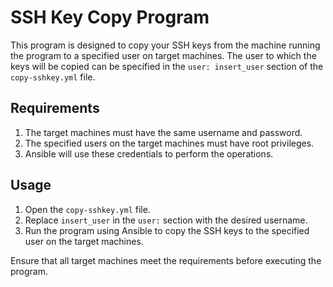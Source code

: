 # SSH Key Copy Program

This program is designed to copy your SSH keys from the machine running the program to a specified user on target machines. The user to which the keys will be copied can be specified in the `user: insert_user` section of the `copy-sshkey.yml` file.

## Requirements

1. The target machines must have the same username and password.
2. The specified users on the target machines must have root privileges.
3. Ansible will use these credentials to perform the operations.

## Usage

1. Open the `copy-sshkey.yml` file.
2. Replace `insert_user` in the `user:` section with the desired username.
3. Run the program using Ansible to copy the SSH keys to the specified user on the target machines.

Ensure that all target machines meet the requirements before executing the program.
